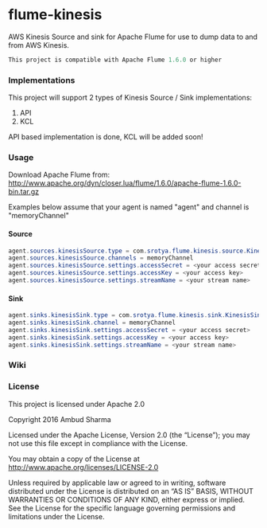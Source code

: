 # flume-kinesis
AWS Kinesis Source and sink for Apache Flume for use to dump data to and from AWS Kinesis.

```java
This project is compatible with Apache Flume 1.6.0 or higher
```

### Implementations
This project will support 2 types of Kinesis Source / Sink implementations:
1. API
2. KCL

API based implementation is done, KCL will be added soon!

### Usage
Download Apache Flume from: http://www.apache.org/dyn/closer.lua/flume/1.6.0/apache-flume-1.6.0-bin.tar.gz

Examples below assume that your agent is named "agent" and channel is "memoryChannel"

#### Source
```java
agent.sources.kinesisSource.type = com.srotya.flume.kinesis.source.KinesisSource
agent.sources.kinesisSource.channels = memoryChannel
agent.sources.kinesisSource.settings.accessSecret = <your access secret>
agent.sources.kinesisSource.settings.accessKey = <your access key>
agent.sources.kinesisSource.settings.streamName = <your stream name>
```

#### Sink
```java
agent.sinks.kinesisSink.type = com.srotya.flume.kinesis.sink.KinesisSink
agent.sinks.kinesisSink.channel = memoryChannel
agent.sinks.kinesisSink.settings.accessSecret = <your access secret>
agent.sinks.kinesisSink.settings.accessKey = <your access key>
agent.sinks.kinesisSink.settings.streamName = <your stream name>
```

### Wiki


### License
This project is licensed under Apache 2.0

Copyright 2016 Ambud Sharma

Licensed under the Apache License, Version 2.0 (the “License”); you may not use this file except in compliance with the License.

You may obtain a copy of the License at http://www.apache.org/licenses/LICENSE-2.0

Unless required by applicable law or agreed to in writing, software distributed under the License is distributed on an “AS IS” BASIS, WITHOUT WARRANTIES OR CONDITIONS OF ANY KIND, either express or implied. See the License for the specific language governing permissions and limitations under the License.